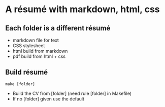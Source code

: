 # A résumé with markdown, html, css

## Each folder is a different résumé
- markdown file for text
- CSS stylesheet
- html build from markdown
- pdf build from html + css

## Build résumé
`make [folder]`
- Build the CV from [folder] (need rule [folder] in Makefile)
- If no [folder] given use the default
